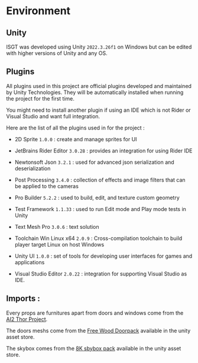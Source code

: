 # Environment

## Unity
ISGT was developed using Unity ```2022.3.26f1``` on Windows but can be edited with higher versions of Unity and any OS. 

## Plugins 

All plugins used in this project are official plugins developed and maintained by Unity Technologies. They will be automatically installed when running the project for the first time. 

You might need to install another plugin if using an IDE which is not Rider or Visual Studio and want full integration. 

Here are the list of all the plugins used in for the project : 

- 2D Sprite ```1.0.0``` : create and manage sprites for UI

- JetBrains Rider Editor ```3.0.28``` : provides an integration for using Rider IDE

- Newtonsoft Json ```3.2.1``` : used for advanced json serialization and deserialization

- Post Processing ```3.4.0``` : collection of effects and image filters that can be applied to the cameras

- Pro Builder ```5.2.2``` : used to build, edit, and texture custom geometry

- Test Framework ```1.1.33``` : used to run Edit mode and Play mode tests in Unity

- Text Mesh Pro ```3.0.6``` : text solution 

- Toolchain Win Linux x64 ```2.0.9``` : Cross-compilation toolchain to build player target Linux on host Windows

- Unity UI ```1.0.0``` : set of tools for developing user interfaces for games and applications

- Visual Studio Editor ```2.0.22``` :  integration for supporting Visual Studio as IDE. 



## Imports : 

Every props are furnitures apart from doors and windows come from the [AI2 Thor Project](https://github.com/allenai/ai2thor).

The doors meshs come from the [Free Wood Doorpack](https://assetstore.unity.com/packages/3d/props/interior/free-wood-door-pack-280509) available in the unity asset store.

The skybox comes from the [8K sbybox pack](https://assetstore.unity.com/packages/2d/textures-materials/sky/8k-skybox-pack-free-150926) available in the unity asset store.